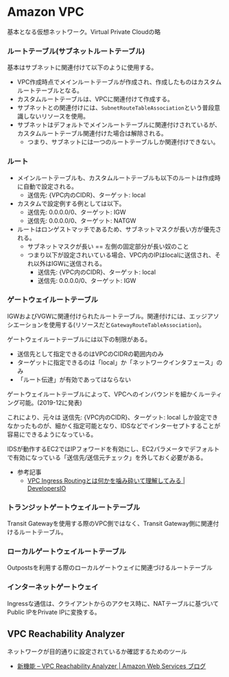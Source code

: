 # Amazon VPC

基本となる仮想ネットワーク。Virtual Private Cloudの略

### ルートテーブル(サブネットルートテーブル)

基本はサブネットに関連付けて以下のように使用する。

- VPC作成時点でメインルートテーブルが作成され、作成したものはカスタムルートテーブルとなる。
- カスタムルートテーブルは、VPCに関連付けて作成する。
- サブネットとの関連付けには、`SubnetRouteTableAssociation`という普段意識しないリソースを使用。
- サブネットはデフォルトでメインルートテーブルに関連付けされているが、カスタムルートテーブル関連付けた場合は解除される。
  - つまり、サブネットには一つのルートテーブルしか関連付けできない。

### ルート

- メインルートテーブルも、カスタムルートテーブルも以下のルートは作成時に自動で設定される。
  - 送信先: {VPC内のCIDR}、ターゲット: local
- カスタムで設定例する例としては以下。
  - 送信先: 0.0.0.0/0、ターゲット: IGW
  - 送信先: 0.0.0.0/0、ターゲット: NATGW
- ルートはロンゲストマッチであるため、サブネットマスクが長い方が優先される。
  - サブネットマスクが長い == 左側の固定部分が長い奴のこと
  - つまり以下が設定されいている場合、VPC内のIPはlocalに送信され、それ以外はIGWに送信される。
    - 送信先: {VPC内のCIDR}、ターゲット: local
    - 送信先: 0.0.0.0/0、ターゲット: IGW

### ゲートウェイルートテーブル

IGWおよびVGWに関連付けられたルートテーブル。関連付けには、エッジアソシエーションを使用する(リソースだと`GatewayRouteTableAssociation`)。

ゲートウェイルートテーブルには以下の制限がある。

- 送信先として指定できるのはVPCのCIDRの範囲内のみ
- ターゲットに指定できるのは「local」か「ネットワークインタフェース」のみ
- 「ルート伝達」が有効であってはならない

ゲートウェイルートテーブルによって、VPCへのインバウンドを細かくルーティング可能。(2019-12に発表)

これにより、元々は  送信先: {VPC内のCIDR}、ターゲット: local  しか設定できなかったものが、細かく指定可能となり、IDSなどでインターセプトすることが容易にできるようになっている。

IDSが動作するEC2ではIPフォワードを有効にし、EC2パラメータでデフォルトで有効になっている「送信先/送信元チェック」を外しておく必要がある。

- 参考記事
  - [VPC Ingress Routingとは何かを噛み砕いて理解してみる | DevelopersIO](https://dev.classmethod.jp/articles/what-is-vpc-ingress-routing/)

### トランジットゲートウェイルートテーブル

Transit Gatewayを使用する際のVPC側ではなく、Transit Gateway側に関連付けるルートテーブル。

### ローカルゲートウェイルートテーブル

Outpostsを利用する際のローカルゲートウェイに関連づけるルートテーブル


### インターネットゲートウェイ

Ingressな通信は、クライアントからのアクセス時に、NATテーブルに基づいてPublic IPをPrivate IPに変換する。


## VPC Reachability Analyzer

ネットワークが目的通りに設定されているか確認するためのツール

- [新機能 – VPC Reachability Analyzer | Amazon Web Services ブログ](https://aws.amazon.com/jp/blogs/news/new-vpc-insights-analyzes-reachability-and-visibility-in-vpcs/)



